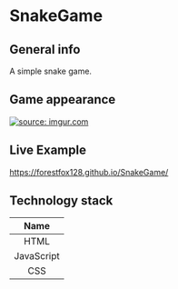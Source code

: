 # SnakeGame
## General info
A simple snake game.

## Game appearance
<a href="https://imgur.com/D1fF1Lp"><img src="https://i.imgur.com/D1fF1Lp.png" title="source: imgur.com" /></a>

## Live Example
 https://forestfox128.github.io/SnakeGame/
 
## Technology stack 

Name |
| :--: |
| HTML|
| JavaScript|
| CSS|
	
